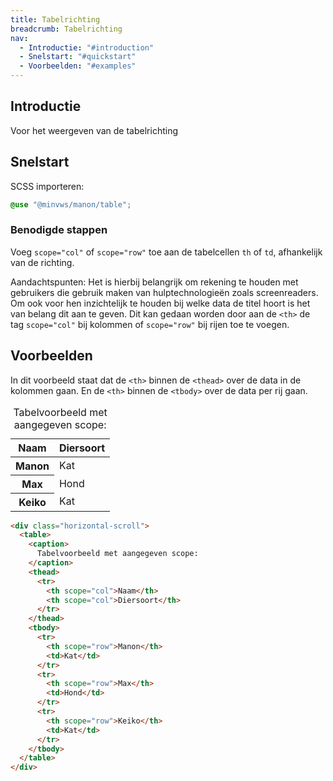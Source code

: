```yaml
---
title: Tabelrichting
breadcrumb: Tabelrichting
nav:
  - Introductie: "#introduction"
  - Snelstart: "#quickstart"
  - Voorbeelden: "#examples"
---
```


<h2 id="introduction">Introductie</h2>

Voor het weergeven van de tabelrichting

<h2 id="quickstart">Snelstart</h2>

SCSS importeren:

```scss
@use "@minvws/manon/table";
```

### Benodigde stappen

Voeg `scope="col"` of `scope="row"` toe aan de tabelcellen `th` of `td`,
afhankelijk van de richting.

<p class="explanation">
  <span>Aandachtspunten:</span>
  Het is hierbij belangrijk om rekening te houden met gebruikers die gebruik maken van
  hulptechnologieën zoals screenreaders. Om ook voor hen inzichtelijk te houden bij welke
  data de titel hoort is het van belang dit aan te geven. Dit kan gedaan worden door aan
  de <code>&lt;th&gt;</code> de tag <code>scope="col"</code> bij kolommen of
  <code>scope="row"</code> bij rijen toe te voegen.
</p>

<h2 id="examples">Voorbeelden</h2>

In dit voorbeeld staat dat de `<th>` binnen de `<thead>` over de data in de
kolommen gaan. En de `<th>` binnen de `<tbody>` over de data per rij gaan.

<div class="horizontal-scroll">
  <table>
    <caption> Tabelvoorbeeld met aangegeven scope: </caption>
    <thead>
      <tr>
        <th scope="col">Naam</th>
        <th scope="col">Diersoort</th>
      </tr>
    </thead>
    <tbody>
      <tr>
        <th scope="row">Manon</th>
        <td>Kat</td>
      </tr>
      <tr>
        <th scope="row">Max</th>
        <td>Hond</td>
      </tr>
      <tr>
        <th scope="row">Keiko</th>
        <td>Kat</td>
      </tr>
    </tbody>
  </table>
</div>

```html
<div class="horizontal-scroll">
  <table>
    <caption>
      Tabelvoorbeeld met aangegeven scope:
    </caption>
    <thead>
      <tr>
        <th scope="col">Naam</th>
        <th scope="col">Diersoort</th>
      </tr>
    </thead>
    <tbody>
      <tr>
        <th scope="row">Manon</th>
        <td>Kat</td>
      </tr>
      <tr>
        <th scope="row">Max</th>
        <td>Hond</td>
      </tr>
      <tr>
        <th scope="row">Keiko</th>
        <td>Kat</td>
      </tr>
    </tbody>
  </table>
</div>
```
